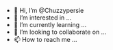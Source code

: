 - 👋 Hi, I’m @Chuzzypersie
- 👀 I’m interested in ...
- 🌱 I’m currently learning ...
- 💞️ I’m looking to collaborate on ...
- 📫 How to reach me ...

<!---
Chuzzypersie/Chuzzypersie is a ✨ special ✨ repository because its `README.md` (this file) appears on your GitHub profile.
You can click the Preview link to take a look at your changes.
--->
